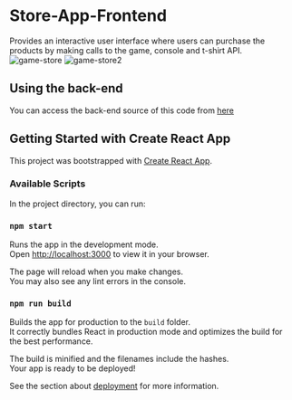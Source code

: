# Store-App-Frontend

Provides an interactive user interface where users can purchase the products by making calls to the game, console and t-shirt API.
![game-store](https://user-images.githubusercontent.com/97912154/211057323-549b53b0-bf80-402d-962c-fc64b50231d5.jpg)
![game-store2](https://user-images.githubusercontent.com/97912154/211057821-d250f47a-d235-4e90-a7b4-948fdd9720fa.jpg)

## Using the back-end
You can access the back-end source of this code from [here](https://github.com/Jeff-T-Schmidt/smu-student-project-1)

## Getting Started with Create React App

This project was bootstrapped with [Create React App](https://github.com/facebook/create-react-app).

### Available Scripts

In the project directory, you can run:

### `npm start`

Runs the app in the development mode.\
Open [http://localhost:3000](http://localhost:3000) to view it in your browser.

The page will reload when you make changes.\
You may also see any lint errors in the console.


### `npm run build`

Builds the app for production to the `build` folder.\
It correctly bundles React in production mode and optimizes the build for the best performance.

The build is minified and the filenames include the hashes.\
Your app is ready to be deployed!

See the section about [deployment](https://facebook.github.io/create-react-app/docs/deployment) for more information.


